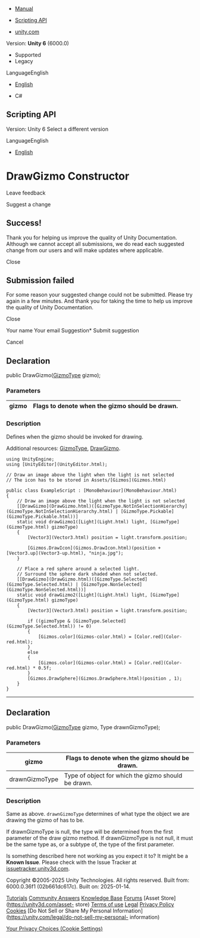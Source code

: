 [ ]()

  * [Manual](../Manual/index.html)
  * [Scripting API](../ScriptReference/index.html)

  * [unity.com](https://unity.com/)

Version: **Unity 6** (6000.0)

  * Supported
  * Legacy

LanguageEnglish

  * [English]()

  * C#

[ ](https://docs.unity3d.com)

## Scripting API

Version: Unity 6 Select a different version

LanguageEnglish

  * [English]()

# DrawGizmo Constructor

Leave feedback

Suggest a change

## Success!

Thank you for helping us improve the quality of Unity Documentation. Although
we cannot accept all submissions, we do read each suggested change from our
users and will make updates where applicable.

Close

## Submission failed

For some reason your suggested change could not be submitted. Please <a>try
again</a> in a few minutes. And thank you for taking the time to help us
improve the quality of Unity Documentation.

Close

Your name Your email Suggestion* Submit suggestion

Cancel

[ ]()

## Declaration

public DrawGizmo([GizmoType](GizmoType.html) gizmo);

### Parameters

gizmo | Flags to denote when the gizmo should be drawn.  
---|---  
  
### Description

Defines when the gizmo should be invoked for drawing.

Additional resources: [GizmoType](GizmoType.html),
[DrawGizmo](DrawGizmo.html).

    
    
    using UnityEngine;
    using [UnityEditor](UnityEditor.html);  
      
    // Draw an image above the light when the light is not selected
    // The icon has to be stored in Assets/[Gizmos](Gizmos.html)  
      
    public class ExampleScript : [MonoBehaviour](MonoBehaviour.html)
    {
        // Draw an image above the light when the light is not selected
        [[DrawGizmo](DrawGizmo.html)([GizmoType.NotInSelectionHierarchy](GizmoType.NotInSelectionHierarchy.html) | [GizmoType.Pickable](GizmoType.Pickable.html))]
        static void drawGizmo1([Light](Light.html) light, [GizmoType](GizmoType.html) gizmoType)
        {
            [Vector3](Vector3.html) position = light.transform.position;  
      
            [Gizmos.DrawIcon](Gizmos.DrawIcon.html)(position + [Vector3.up](Vector3-up.html), "ninja.jpg");
        }  
      
        // Place a red sphere around a selected light.
        // Surround the sphere dark shaded when not selected.
        [[DrawGizmo](DrawGizmo.html)([GizmoType.Selected](GizmoType.Selected.html) | [GizmoType.NonSelected](GizmoType.NonSelected.html))]
        static void drawGizmo2([Light](Light.html) light, [GizmoType](GizmoType.html) gizmoType)
        {
            [Vector3](Vector3.html) position = light.transform.position;  
      
            if ((gizmoType & [GizmoType.Selected](GizmoType.Selected.html)) != 0)
            {
                [Gizmos.color](Gizmos-color.html) = [Color.red](Color-red.html);
            }
            else
            {
                [Gizmos.color](Gizmos-color.html) = [Color.red](Color-red.html) * 0.5f;
            }
            [Gizmos.DrawSphere](Gizmos.DrawSphere.html)(position , 1);
        }
    }
    

* * *

## Declaration

public DrawGizmo([GizmoType](GizmoType.html) gizmo, Type drawnGizmoType);

### Parameters

gizmo | Flags to denote when the gizmo should be drawn.  
---|---  
drawnGizmoType | Type of object for which the gizmo should be drawn.  
  
### Description

Same as above. `drawnGizmoType` determines of what type the object we are
drawing the gizmo of has to be.

If drawnGizmoType is null, the type will be determined from the first
parameter of the draw gizmo method. If drawnGizmoType is not null, it must be
the same type as, or a subtype of, the type of the first parameter.

Is something described here not working as you expect it to? It might be a
**Known Issue**. Please check with the Issue Tracker at
[issuetracker.unity3d.com](https://issuetracker.unity3d.com).

Copyright ©2005-2025 Unity Technologies. All rights reserved. Built from:
6000.0.36f1 (02b661dc617c). Built on: 2025-01-14.

[Tutorials](https://unity3d.com/learn) [Community
Answers](https://answers.unity3d.com) [Knowledge
Base](https://support.unity3d.com/hc/en-us)
[Forums](https://forum.unity3d.com) [Asset Store](https://unity3d.com/asset-
store) [Terms of use](https://docs.unity3d.com/Manual/TermsOfUse.html)
[Legal](https://unity.com/legal) [Privacy
Policy](https://unity.com/legal/privacy-policy)
[Cookies](https://unity.com/legal/cookie-policy) [Do Not Sell or Share My
Personal Information](https://unity.com/legal/do-not-sell-my-personal-
information)

[Your Privacy Choices (Cookie Settings)](javascript:void\(0\);)

